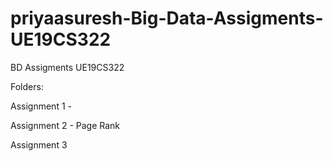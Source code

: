 # priyaasuresh-Big-Data-Assigments-UE19CS322
BD Assigments UE19CS322 

Folders:

Assignment 1 - 

Assignment 2 - Page Rank

Assignment 3
